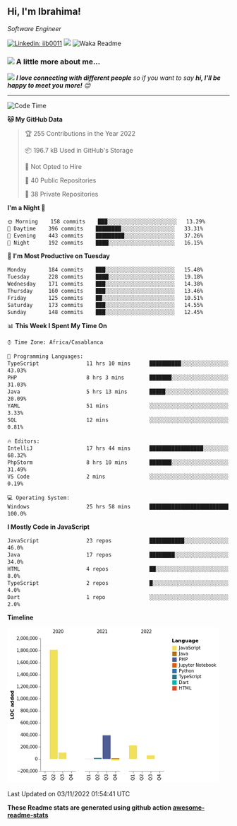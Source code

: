<h2>Hi, I'm Ibrahima! </h2>
<p><em>Software Engineer 
</em></p>


[![Linkedin: iib0011](https://img.shields.io/badge/-iib0011-blue?style=flat-square&logo=Linkedin&logoColor=white&link=https://www.linkedin.com/in/iib0011/)](https://www.linkedin.com/in/iib0011/)
![](https://visitor-badge.glitch.me/badge?page_id=iib0011)
![Waka Readme](https://github.com/iib0011/iib0011/workflows/Waka%20Readme/badge.svg)


### <img src="https://media.giphy.com/media/VgCDAzcKvsR6OM0uWg/giphy.gif" width="50"> A little more about me...  


<img src="https://media.giphy.com/media/LnQjpWaON8nhr21vNW/giphy.gif" width="60"> <em><b>I love connecting with different people</b> so if you want to say <b>hi, I'll be happy to meet you more!</b> 😊</em>

---
<!--START_SECTION:waka-->
![Code Time](http://img.shields.io/badge/Code%20Time-1%2C337%20hrs%2050%20mins-blue)

**🐱 My GitHub Data** 

> 🏆 255 Contributions in the Year 2022
 > 
> 📦 196.7 kB Used in GitHub's Storage 
 > 
> 🚫 Not Opted to Hire
 > 
> 📜 40 Public Repositories 
 > 
> 🔑 38 Private Repositories  
 > 
**I'm a Night 🦉** 

```text
🌞 Morning    158 commits    ███░░░░░░░░░░░░░░░░░░░░░░   13.29% 
🌆 Daytime    396 commits    ████████░░░░░░░░░░░░░░░░░   33.31% 
🌃 Evening    443 commits    █████████░░░░░░░░░░░░░░░░   37.26% 
🌙 Night      192 commits    ████░░░░░░░░░░░░░░░░░░░░░   16.15%

```
📅 **I'm Most Productive on Tuesday** 

```text
Monday       184 commits    ███░░░░░░░░░░░░░░░░░░░░░░   15.48% 
Tuesday      228 commits    ████░░░░░░░░░░░░░░░░░░░░░   19.18% 
Wednesday    171 commits    ███░░░░░░░░░░░░░░░░░░░░░░   14.38% 
Thursday     160 commits    ███░░░░░░░░░░░░░░░░░░░░░░   13.46% 
Friday       125 commits    ██░░░░░░░░░░░░░░░░░░░░░░░   10.51% 
Saturday     173 commits    ███░░░░░░░░░░░░░░░░░░░░░░   14.55% 
Sunday       148 commits    ███░░░░░░░░░░░░░░░░░░░░░░   12.45%

```


📊 **This Week I Spent My Time On** 

```text
⌚︎ Time Zone: Africa/Casablanca

💬 Programming Languages: 
TypeScript               11 hrs 10 mins      ██████████░░░░░░░░░░░░░░░   43.03% 
PHP                      8 hrs 3 mins        ███████░░░░░░░░░░░░░░░░░░   31.03% 
Java                     5 hrs 13 mins       █████░░░░░░░░░░░░░░░░░░░░   20.09% 
YAML                     51 mins             ░░░░░░░░░░░░░░░░░░░░░░░░░   3.33% 
SQL                      12 mins             ░░░░░░░░░░░░░░░░░░░░░░░░░   0.81%

🔥 Editors: 
IntelliJ                 17 hrs 44 mins      █████████████████░░░░░░░░   68.32% 
PhpStorm                 8 hrs 10 mins       ███████░░░░░░░░░░░░░░░░░░   31.49% 
VS Code                  2 mins              ░░░░░░░░░░░░░░░░░░░░░░░░░   0.19%

💻 Operating System: 
Windows                  25 hrs 58 mins      █████████████████████████   100.0%

```

**I Mostly Code in JavaScript** 

```text
JavaScript               23 repos            ███████████░░░░░░░░░░░░░░   46.0% 
Java                     17 repos            ████████░░░░░░░░░░░░░░░░░   34.0% 
HTML                     4 repos             ██░░░░░░░░░░░░░░░░░░░░░░░   8.0% 
TypeScript               2 repos             █░░░░░░░░░░░░░░░░░░░░░░░░   4.0% 
Dart                     1 repo              ░░░░░░░░░░░░░░░░░░░░░░░░░   2.0%

```


**Timeline**

![Chart not found](https://raw.githubusercontent.com/iib0011/iib0011/master/charts/bar_graph.png) 


 Last Updated on 03/11/2022 01:54:41 UTC
<!--END_SECTION:waka-->

**These Readme stats are generated using github action [awesome-readme-stats](https://github.com/iib0011/waka-readme-stats)**
